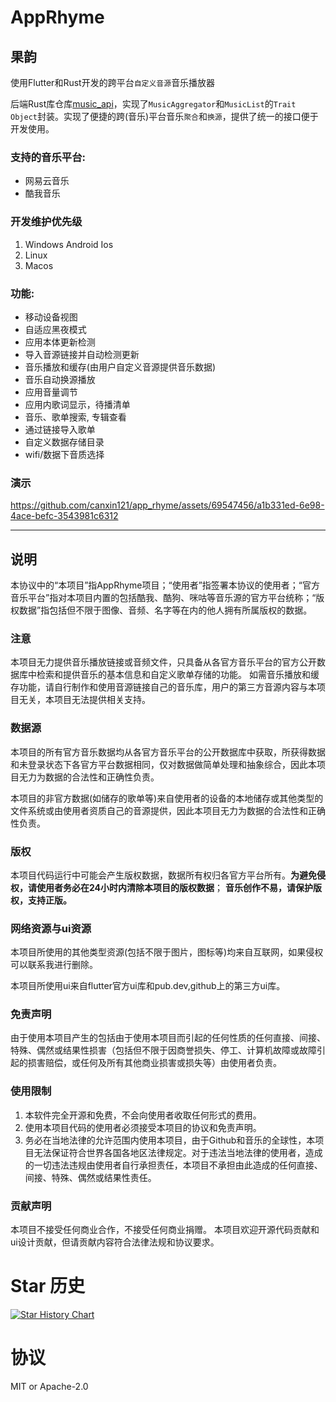 # AppRhyme
## 果韵
使用Flutter和Rust开发的跨平台`自定义音源`音乐播放器 

后端Rust库仓库[music_api](https://github.com/canxin121/music_api)，实现了`MusicAggregator`和`MusicList`的`Trait Object`封装。实现了便捷的跨(音乐)平台音乐`聚合`和`换源`，提供了统一的接口便于开发使用。

### 支持的音乐平台:
- 网易云音乐
- 酷我音乐

### 开发维护优先级
1. Windows Android Ios
2. Linux
3. Macos

### 功能:
- 移动设备视图
- 自适应黑夜模式
- 应用本体更新检测
- 导入音源链接并自动检测更新
- 音乐播放和缓存(由用户自定义音源提供音乐数据)
- 音乐自动换源播放
- 应用音量调节
- 应用内歌词显示，待播清单
- 音乐、歌单搜索, 专辑查看
- 通过链接导入歌单
- 自定义数据存储目录
- wifi/数据下音质选择
### 演示

https://github.com/canxin121/app_rhyme/assets/69547456/a1b331ed-6e98-4ace-befc-3543981c6312


------
## 说明
本协议中的“本项目”指AppRhyme项目；“使用者”指签署本协议的使用者；“官方音乐平台”指对本项目内置的包括酷我、酷狗、咪咕等音乐源的官方平台统称；“版权数据”指包括但不限于图像、音频、名字等在内的他人拥有所属版权的数据。

### 注意

本项目无力提供音乐播放链接或音频文件，只具备从各官方音乐平台的官方公开数据库中检索和提供音乐的基本信息和自定义歌单存储的功能。
如需音乐播放和缓存功能，请自行制作和使用音源链接自己的音乐库，用户的第三方音源内容与本项目无关，本项目无法提供相关支持。

### 数据源

本项目的所有官方音乐数据均从各官方音乐平台的公开数据库中获取，所获得数据和未登录状态下各官方平台数据相同，仅对数据做简单处理和抽象综合，因此本项目无力为数据的合法性和正确性负责。

本项目的非官方数据(如储存的歌单等)来自使用者的设备的本地储存或其他类型的文件系统或由使用者资质自己的音源提供，因此本项目无力为数据的合法性和正确性负责。

### 版权

本项目代码运行中可能会产生版权数据，数据所有权归各官方平台所有。**为避免侵权，请使用者务必在24小时内清除本项目的版权数据**；
**音乐创作不易，请保护版权，支持正版。**

### 网络资源与ui资源

本项目所使用的其他类型资源(包括不限于图片，图标等)均来自互联网，如果侵权可以联系我进行删除。

本项目所使用ui来自flutter官方ui库和pub.dev,github上的第三方ui库。

### 免责声明

由于使用本项目产生的包括由于使用本项目而引起的任何性质的任何直接、间接、特殊、偶然或结果性损害（包括但不限于因商誉损失、停工、计算机故障或故障引起的损害赔偿，或任何及所有其他商业损害或损失等）由使用者负责。

### 使用限制
1. 本软件完全开源和免费，不会向使用者收取任何形式的费用。
2. 使用本项目代码的使用者必须接受本项目的协议和免责声明。
3. 务必在当地法律的允许范围内使用本项目，由于Github和音乐的全球性，本项目无法保证符合世界各国各地区法律规定。对于违法当地法律的使用者，造成的一切违法违规由使用者自行承担责任，本项目不承担由此造成的任何直接、间接、特殊、偶然或结果性责任。

### 贡献声明

本项目不接受任何商业合作，不接受任何商业捐赠。
本项目欢迎开源代码贡献和ui设计贡献，但请贡献内容符合法律法规和协议要求。

# Star 历史

<a href="https://star-history.com/#canxin121/app_rhyme&Date">
 <picture>
   <source media="(prefers-color-scheme: dark)" srcset="https://api.star-history.com/svg?repos=canxin121/app_rhyme&type=Date&theme=dark" />
   <source media="(prefers-color-scheme: light)" srcset="https://api.star-history.com/svg?repos=canxin121/app_rhyme&type=Date" />
   <img alt="Star History Chart" src="https://api.star-history.com/svg?repos=canxin121/app_rhyme&type=Date" />
 </picture>
</a>


# 协议

MIT or Apache-2.0
